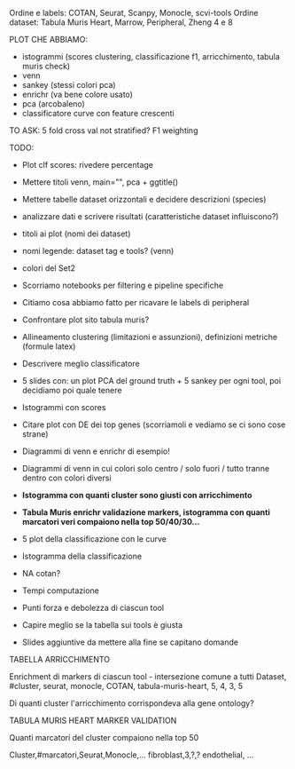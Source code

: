 Ordine e labels: COTAN, Seurat, Scanpy, Monocle, scvi-tools
Ordine dataset: Tabula Muris Heart, Marrow, Peripheral, Zheng 4 e 8

PLOT CHE ABBIAMO:
- istogrammi (scores clustering, classificazione f1, arricchimento, tabula muris check)
- venn
- sankey (stessi colori pca)
- enrichr (va bene colore usato)
- pca (arcobaleno)
- classificatore curve con feature crescenti

TO ASK:
5 fold cross val not stratified?
F1 weighting

TODO:
- Plot clf scores: rivedere percentage
- Mettere titoli venn, main="", pca + ggtitle()
- Mettere tabelle dataset orizzontali e decidere descrizioni (species)
- analizzare dati e scrivere risultati (caratteristiche dataset influiscono?)
- titoli ai plot (nomi dei dataset)
- nomi legende: dataset tag e tools? (venn)
- colori del Set2
- Scorriamo notebooks per filtering e pipeline specifiche
- Citiamo cosa abbiamo fatto per ricavare le labels di peripheral
- Confrontare plot sito tabula muris?
- Allineamento clustering (limitazioni e assunzioni), definizioni metriche (formule latex)
- Descrivere meglio classificatore
- 5 slides con: un plot PCA del ground truth + 5 sankey per ogni tool, poi decidiamo poi quale tenere
- Istogrammi con scores
- Citare plot con DE dei top genes (scorriamoli e vediamo se ci sono cose strane)
- Diagrammi di venn e enrichr di esempio!
- Diagrammi di venn in cui colori solo centro / solo fuori / tutto tranne dentro con colori diversi
- **Istogramma con quanti cluster sono giusti con arricchimento**
- **Tabula Muris enrichr validazione markers, istogramma con quanti marcatori veri compaiono nella top 50/40/30…**
- 5 plot della classificazione con le curve
- Istogramma della classificazione
- NA cotan?
- Tempi computazione
- Punti forza e debolezza di ciascun tool
- Capire meglio se la tabella sui tools è giusta

- Slides aggiuntive da mettere alla fine se capitano domande

TABELLA ARRICCHIMENTO

Enrichment di markers di ciascun tool - intersezione comune a tutti
Dataset, #cluster, seurat, monocle, COTAN, 
tabula-muris-heart, 5, 4, 3, 5

Di quanti cluster l'arricchimento corrispondeva alla gene ontology?

TABULA MURIS HEART MARKER VALIDATION

Quanti marcatori del cluster compaiono nella top 50

Cluster,#marcatori,Seurat,Monocle,...
fibroblast,3,?,?
endothelial,
...